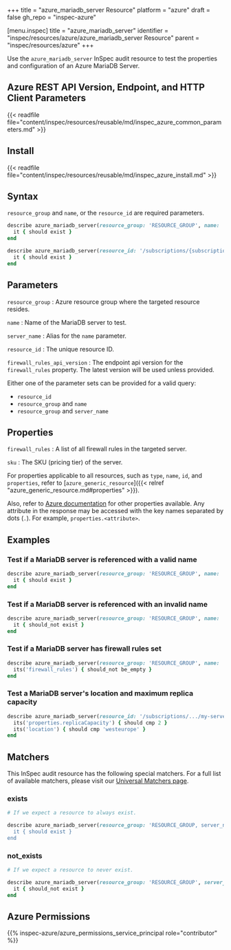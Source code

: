 +++
title = "azure_mariadb_server Resource"
platform = "azure"
draft = false
gh_repo = "inspec-azure"

[menu.inspec]
title = "azure_mariadb_server"
identifier = "inspec/resources/azure/azure_mariadb_server Resource"
parent = "inspec/resources/azure"
+++

Use the `azure_mariadb_server` InSpec audit resource to test the properties and configuration of an Azure MariaDB Server.

## Azure REST API Version, Endpoint, and HTTP Client Parameters

{{< readfile file="content/inspec/resources/reusable/md/inspec_azure_common_parameters.md" >}}

## Install

{{< readfile file="content/inspec/resources/reusable/md/inspec_azure_install.md" >}}

## Syntax

`resource_group` and `name`, or the `resource_id` are required parameters.

```ruby
describe azure_mariadb_server(resource_group: 'RESOURCE_GROUP', name: 'EXAMPLE_SERVER') do
  it { should exist }
end
```

```ruby
describe azure_mariadb_server(resource_id: '/subscriptions/{subscriptionId}/resourceGroups/{resourceGroup}/providers/Microsoft.DBforMariaDB/servers/{serverName}') do
  it { should exist }
end
```

## Parameters

`resource_group`
: Azure resource group where the targeted resource resides.

`name`
: Name of the MariaDB server to test.

`server_name`
: Alias for the `name` parameter.

`resource_id`
: The unique resource ID.

`firewall_rules_api_version`
: The endpoint api version for the `firewall_rules` property. The latest version will be used unless provided.

Either one of the parameter sets can be provided for a valid query:

- `resource_id`
- `resource_group` and `name`
- `resource_group` and `server_name`

## Properties

`firewall_rules`
: A list of all firewall rules in the targeted server.

`sku`
: The SKU (pricing tier) of the server.

For properties applicable to all resources, such as `type`, `name`, `id`, and `properties`, refer to [`azure_generic_resource`]({{< relref "azure_generic_resource.md#properties" >}}).

Also, refer to [Azure documentation](https://docs.microsoft.com/en-us/rest/api/mariadb/servers/get#server) for other properties available.
Any attribute in the response may be accessed with the key names separated by dots (`.`). For example, `properties.<attribute>`.

## Examples

### Test if a MariaDB server is referenced with a valid name

```ruby
describe azure_mariadb_server(resource_group: 'RESOURCE_GROUP', name: 'SQL-SERVER-1') do
  it { should exist }
end
```

### Test if a MariaDB server is referenced with an invalid name

```ruby
describe azure_mariadb_server(resource_group: 'RESOURCE_GROUP', name: 'I-DONT-EXIST') do
  it { should_not exist }
end
```

### Test if a MariaDB server has firewall rules set

```ruby
describe azure_mariadb_server(resource_group: 'RESOURCE_GROUP', name: 'NAME') do
  its('firewall_rules') { should_not be_empty }
end
```

### Test a MariaDB server's location and maximum replica capacity

```ruby
describe azure_mariadb_server(resource_id: '/subscriptions/.../my-server') do
  its('properties.replicaCapacity') { should cmp 2 }
  its('location') { should cmp 'westeurope' }
end
```

## Matchers

This InSpec audit resource has the following special matchers. For a full list of available matchers, please visit our [Universal Matchers page](/inspec/matchers/).

### exists

```ruby
# If we expect a resource to always exist.

describe azure_mariadb_server(resource_group: 'RESOURCE_GROUP, server_name: 'SQL-SERVER-1') do
  it { should exist }
end
```

### not_exists

```ruby
# If we expect a resource to never exist.

describe azure_mariadb_server(resource_group: 'RESOURCE_GROUP', server_name: 'SQL-SERVER-1') do
  it { should_not exist }
end
```

## Azure Permissions

{{% inspec-azure/azure_permissions_service_principal role="contributor" %}}
